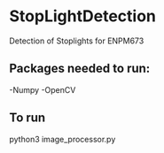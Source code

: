 # StopLightDetection
Detection of Stoplights for ENPM673

## Packages needed to run:

-Numpy
-OpenCV

## To run

python3 image_processor.py
